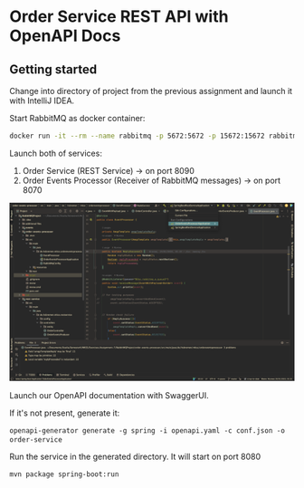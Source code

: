 # Order Service REST API with OpenAPI Docs

## Getting started

Change into directory of project from the previous assignment and launch it with IntelliJ IDEA.

Start RabbitMQ as docker container:

```sh
docker run -it --rm --name rabbitmq -p 5672:5672 -p 15672:15672 rabbitmq:3.11-management
```

Launch both of services:

1. Order Service (REST Service) -> on port 8090
2. Order Events Processor (Receiver of RabbitMQ messages) -> on port 8070

![IntelliJ_Image](./contents/img1.png)

Launch our OpenAPI documentation with SwaggerUI.

If it's not present, generate it:
```
openapi-generator generate -g spring -i openapi.yaml -c conf.json -o order-service 
```

Run the service in the generated directory. It will start on port 8080
```sh
mvn package spring-boot:run
```
